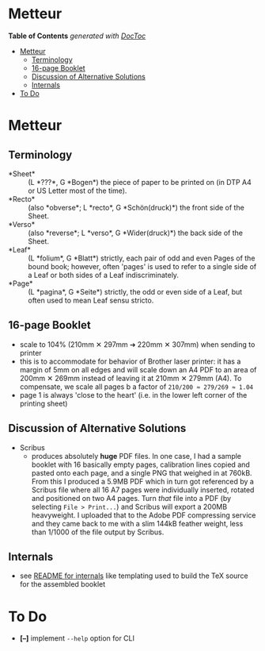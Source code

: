 

# Metteur


<!-- START doctoc generated TOC please keep comment here to allow auto update -->
<!-- DON'T EDIT THIS SECTION, INSTEAD RE-RUN doctoc TO UPDATE -->
**Table of Contents**  *generated with [DocToc](https://github.com/thlorenz/doctoc)*

- [Metteur](#metteur)
  - [Terminology](#terminology)
  - [16-page Booklet](#16-page-booklet)
  - [Discussion of Alternative Solutions](#discussion-of-alternative-solutions)
  - [Internals](#internals)
- [To Do](#to-do)

<!-- END doctoc generated TOC please keep comment here to allow auto update -->



# Metteur

## Terminology

<dl>

  <dt>*Sheet*</dt><dd>(L *???*, G *Bogen*) the piece of paper to be printed on (in DTP A4 or US Letter most
  of the time).</dd>

  <dt>*Recto*</dt><dd>(also *obverse*; L *recto*, G *Schön(druck)*) the front side of the Sheet.</dd>

  <dt>*Verso*</dt><dd>(also *reverse*; L *verso*, G *Wider(druck)*) the back side of the Sheet.</dd>

  <dt>*Leaf*</dt><dd>(L *folium*, G *Blatt*) strictly, each pair of odd and even Pages of the bound book;
  however, often 'pages' is used to refer to a single side of a Leaf or both sides of a Leaf
  indiscriminately.</dd>

  <dt>*Page*</dt><dd>(L *pagina*, G *Seite*) strictly, the odd or even side of a Leaf, but often used to
  mean Leaf sensu stricto.</dd>

  </dl>

## 16-page Booklet


* scale to 104% (210mm ✕ 297mm ➔ 220mm ✕ 307mm) when sending to printer
* this is to accommodate for behavior of Brother laser printer: it has a margin of 5mm on all edges and will 
  scale down an A4 PDF to an area of 200mm ✕ 269mm instead of leaving it at 210mm ✕ 279mm (A4). 
  To compensate, we scale all pages b a factor of `210/200 ≈ 279/269 ≈ 1.04`
* page 1 is always 'close to the heart' (i.e. in the lower left corner of the printing sheet)


## Discussion of Alternative Solutions

* Scribus
  * produces absolutely **huge** PDF files. In one case, I had a sample booklet with 16 basically empty
    pages, calibration lines copied and pasted onto each page, and a single PNG that weighed in at 760kB.
    From this I produced a 5.9MB PDF which in turn got referenced by a Scribus file where all 16 A7 pages
    were individually inserted, rotated and positioned on two A4 pages. Turn *that* file into a PDF (by
    selecting `File > Print...`) and Scribus will export a 200MB heavyweight. I uploaded that to the Adobe
    PDF compressing service and they came back to me with a slim 144kB feather weight, less than 1/1000 of
    the file output by Scribus.

## Internals

* see [README for internals](./README-internals.md) like templating used to build the TeX source for the
  assembled booklet


# To Do

* **[–]** implement `--help` option for CLI

